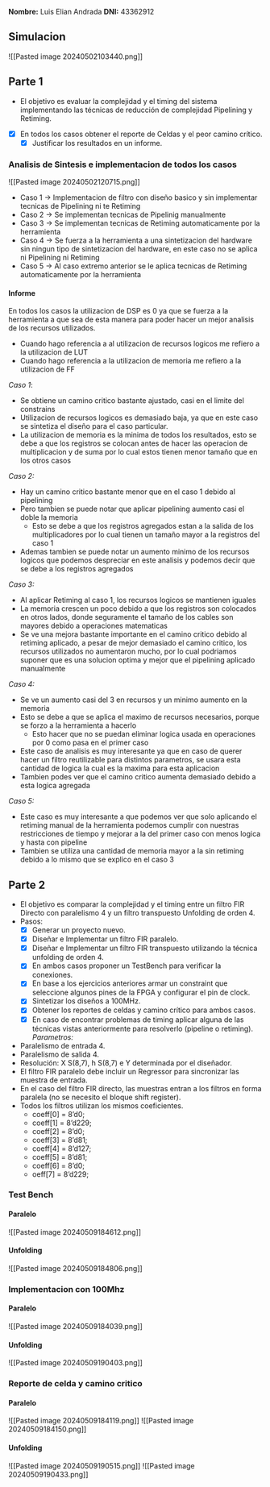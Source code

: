 **Nombre:** Luis Elian Andrada
**DNI:** 43362912
## Simulacion
![[Pasted image 20240502103440.png]]

## Parte 1 
- El objetivo es evaluar la complejidad y el timing del sistema implementando las técnicas de reducción de complejidad Pipelining y Retiming.
- [x] En todos los casos obtener el reporte de Celdas y el peor camino crítico.
	- [x] Justificar los resultados en un informe.
### Analisis de Sintesis e implementacion de todos los casos
![[Pasted image 20240502120715.png]]
- Caso 1 → Implementacion de filtro con diseño basico y sin implementar tecnicas de Pipelining ni te Retiming
- Caso 2 → Se implementan tecnicas de Pipelinig manualmente
- Caso 3 → Se implementan tecnicas de Retiming automaticamente por la herramienta
- Caso 4 → Se fuerza a la herramienta a una sintetizacion del hardware sin ningun tipo de sintetizacion del hardware, en este caso no se aplica ni Pipelining ni Retiming
- Caso 5 → Al caso extremo anterior se le aplica tecnicas de Retiming automaticamente por la herramienta

#### Informe
En todos los casos la utilizacion de DSP es 0 ya que se fuerza a la herramienta a que sea de esta manera para poder hacer un mejor analisis de los recursos utilizados.
- Cuando hago referencia a al utilizacion de recursos logicos me refiero a la utilizacion de LUT
- Cuando hago referencia a la utilizacion de memoria me refiero a la utilizacion de FF

*Caso 1*:
- Se obtiene un camino critico bastante ajustado, casi en el limite del constrains
- Utilizacion de recursos logicos es demasiado baja, ya que en este caso se sintetiza el diseño para el caso particular.
- La utilizacion de memoria es la minima de todos los resultados, esto se debe a que los registros se colocan antes de hacer las operacion de multiplicacion y de suma por lo cual estos tienen menor tamaño que en los otros casos

*Caso 2:*
- Hay un camino critico bastante menor que en el caso 1 debido al pipelining
- Pero tambien se puede notar que aplicar pipelining aumento casi el doble la memoria
	- Esto se debe a que los registros agregados estan a la salida de los multiplicadores por lo cual tienen un tamaño mayor a la registros del caso 1
- Ademas tambien se puede notar un aumento minimo de los recursos logicos que podemos despreciar en este analisis y podemos decir que se debe a los registros agregados

*Caso 3:*
- Al aplicar Retiming al caso 1, los recursos logicos se mantienen iguales
- La memoria crescen un poco debido a que los registros son colocados en otros lados, donde seguramente el tamaño de los cables son mayores debido a operaciones matematicas
- Se ve una mejora bastante importante en el camino critico debido al retiming aplicado, a pesar de mejor demasiado el camino critico, los recursos utilizados no aumentaron mucho, por lo cual podriamos suponer que es una solucion optima y mejor que el pipelining aplicado manualmente

*Caso 4:*
- Se ve un aumento casi del 3 en recursos y un minimo aumento en la memoria
- Esto se debe a que se aplica el maximo de recursos necesarios, porque se forzo a la herramienta a hacerlo
	- Esto hacer que no se puedan eliminar logica usada en operaciones por 0 como pasa en el primer caso
- Este caso de analisis es muy interesante ya que en caso de querer hacer un filtro reutilizable para distintos parametros, se usara esta cantidad de logica la cual es la maxima para esta aplicacion
- Tambien podes ver que el camino critico aumenta demasiado debido a esta logica agregada

*Caso 5:*
- Este caso es muy interesante a que podemos ver que solo aplicando el retiming manual de la herramienta podemos cumplir con nuestras restricciones de tiempo y mejorar a la del primer caso con menos logica y hasta con pipeline
- Tambien se utiliza una cantidad de memoria mayor a la sin retiming debido a lo mismo que se explico en el caso 3





## Parte 2
- El objetivo es comparar la complejidad y el timing entre un filtro FIR Directo con paralelismo 4 y un filtro transpuesto Unfolding de orden 4.
- Pasos:
	- [x] Generar un proyecto nuevo.
	- [x] Diseñar e Implementar un filtro FIR paralelo.
	- [x] Diseñar e Implementar un filtro FIR transpuesto utilizando la técnica unfolding de orden 4.
	- [x] En ambos casos proponer un TestBench para verificar la conexiones.
	- [x] En base a los ejercicios anteriores armar un constraint que seleccione algunos pines de la FPGA y configurar el pin de clock.
	- [x] Sintetizar los diseños a 100MHz.
	- [x] Obtener los reportes de celdas y camino crítico para ambos casos.
	- [x] En caso de encontrar problemas de timing aplicar alguna de las técnicas vistas anteriormente para resolverlo (pipeline o retiming).
*Parametros:*
- Paralelismo de entrada 4.
- Paralelismo de salida 4.
- Resolución: X S(8,7), h S(8,7) e Y determinada por el diseñador.
- El filtro FIR paralelo debe incluir un Regressor para sincronizar las muestra de entrada.
- En el caso del filtro FIR directo, las muestras entran a los filtros en forma paralela (no se necesito el bloque shift register).
- Todos los filtros utilizan los mismos coeficientes.
	- coeff\[0] = 8’d0;
	- coeff\[1] = 8’d229;
	- coeff\[2] = 8’d0;
	- coeff\[3] = 8’d81;
	- coeff\[4] = 8’d127;
	- coeff\[5] = 8’d81;
	- coeff\[6] = 8’d0; 
	- oeff\[7] = 8’d229;


### Test Bench
#### Paralelo
![[Pasted image 20240509184612.png]]
#### Unfolding
![[Pasted image 20240509184806.png]]
### Implementacion con 100Mhz
#### Paralelo
![[Pasted image 20240509184039.png]]
#### Unfolding
![[Pasted image 20240509190403.png]]

### Reporte de celda y camino critico
#### Paralelo
![[Pasted image 20240509184119.png]]
![[Pasted image 20240509184150.png]]
#### Unfolding
![[Pasted image 20240509190515.png]]
![[Pasted image 20240509190433.png]]



